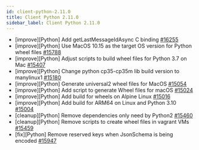 ```yaml
---
id: client-python-2.11.0
title: Client Python 2.11.0
sidebar_label: Client Python 2.11.0
---
```


- [improve][Python] Add getLastMessageIdAsync C binding [#16255](https://github.com/apache/pulsar/pull/16255)
- [improve][Python] Use MacOS 10.15 as the target OS version for Python wheel files [#15788](https://github.com/apache/pulsar/pull/15788)
- [improve][Python] Adjust scripts to build wheel files for Python 3.7 on Mac [#15407](https://github.com/apache/pulsar/pull/15407)
- [improve][Python] Change python cp35-cp35m lib build version to manylinux1 [#15180](https://github.com/apache/pulsar/pull/15180)
- [improve][Python] Generate universal2 wheel files for MacOS [#15054](https://github.com/apache/pulsar/pull/15054)
- [improve][Python] Add script to generate Wheel files for macOS [#15024](https://github.com/apache/pulsar/pull/15024)
- [improve][Python] Add build for wheels on Alpine Linux [#15016](https://github.com/apache/pulsar/pull/15016)
- [improve][Python] Add build for ARM64 on Linux and Python 3.10 [#15004](https://github.com/apache/pulsar/pull/15004)
- [cleanup][Python] Remove dependencies only need by Python2 [#15460](https://github.com/apache/pulsar/pull/15460)
- [cleanup][Python] Remove scripts to create wheel files in vagrant VMs [#15459](https://github.com/apache/pulsar/pull/15459)
- [fix][Python] Remove reserved keys when JsonSchema is being encoded [#15947](https://github.com/apache/pulsar/pull/15947)